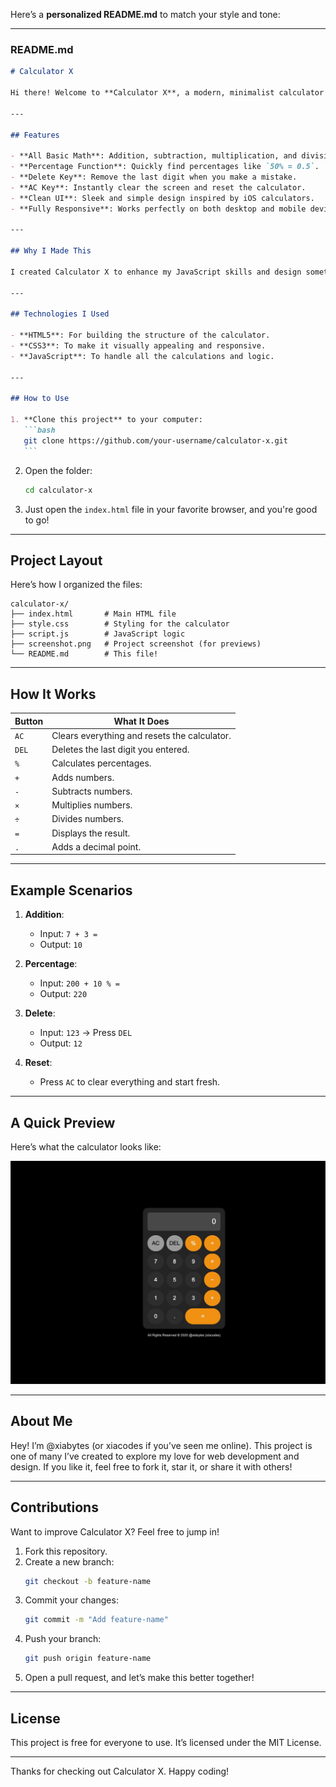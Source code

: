 Here’s a **personalized README.md** to match your style and tone:

---

### **README.md**

````markdown
# Calculator X

Hi there! Welcome to **Calculator X**, a modern, minimalist calculator I built using HTML, CSS, and JavaScript. It’s inspired by the iPhone calculator, with essential features like addition, subtraction, percentage calculation, and more! This is a perfect project for anyone learning JavaScript or looking for a handy tool.

---

## Features

- **All Basic Math**: Addition, subtraction, multiplication, and division.
- **Percentage Function**: Quickly find percentages like `50% = 0.5`.
- **Delete Key**: Remove the last digit when you make a mistake.
- **AC Key**: Instantly clear the screen and reset the calculator.
- **Clean UI**: Sleek and simple design inspired by iOS calculators.
- **Fully Responsive**: Works perfectly on both desktop and mobile devices.

---

## Why I Made This

I created Calculator X to enhance my JavaScript skills and design something practical. It’s lightweight, easy to use, and looks great, whether you’re using it for quick calculations or just admiring the design!

---

## Technologies I Used

- **HTML5**: For building the structure of the calculator.
- **CSS3**: To make it visually appealing and responsive.
- **JavaScript**: To handle all the calculations and logic.

---

## How to Use

1. **Clone this project** to your computer:
   ```bash
   git clone https://github.com/your-username/calculator-x.git
   ```
````

2. Open the folder:

   ```bash
   cd calculator-x
   ```

3. Just open the `index.html` file in your favorite browser, and you're good to go!

---

## Project Layout

Here’s how I organized the files:

```
calculator-x/
├── index.html       # Main HTML file
├── style.css        # Styling for the calculator
├── script.js        # JavaScript logic
├── screenshot.png   # Project screenshot (for previews)
└── README.md        # This file!
```

---

## How It Works

| Button | What It Does                                 |
| ------ | -------------------------------------------- |
| `AC`   | Clears everything and resets the calculator. |
| `DEL`  | Deletes the last digit you entered.          |
| `%`    | Calculates percentages.                      |
| `+`    | Adds numbers.                                |
| `-`    | Subtracts numbers.                           |
| `×`    | Multiplies numbers.                          |
| `÷`    | Divides numbers.                             |
| `=`    | Displays the result.                         |
| `.`    | Adds a decimal point.                        |

---

## Example Scenarios

1. **Addition**:

   - Input: `7 + 3 =`
   - Output: `10`

2. **Percentage**:

   - Input: `200 + 10 % =`
   - Output: `220`

3. **Delete**:

   - Input: `123` → Press `DEL`
   - Output: `12`

4. **Reset**:
   - Press `AC` to clear everything and start fresh.

---

## A Quick Preview

Here’s what the calculator looks like:

![Calculator X Screenshot](./screenshot.png)

---

## About Me

Hey! I’m @xiabytes (or xiacodes if you’ve seen me online). This project is one of many I’ve created to explore my love for web development and design. If you like it, feel free to fork it, star it, or share it with others!

---

## Contributions

Want to improve Calculator X? Feel free to jump in!

1. Fork this repository.
2. Create a new branch:
   ```bash
   git checkout -b feature-name
   ```
3. Commit your changes:
   ```bash
   git commit -m "Add feature-name"
   ```
4. Push your branch:
   ```bash
   git push origin feature-name
   ```
5. Open a pull request, and let’s make this better together!

---

## License

This project is free for everyone to use. It’s licensed under the MIT License.

---

Thanks for checking out Calculator X. Happy coding!
